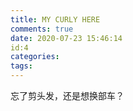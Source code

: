 ```yaml
---
title: MY CURLY HERE
comments: true
date: 2020-07-23 15:46:14
id:4
categories:
tags:
---
```

忘了剪头发，还是想换部车？